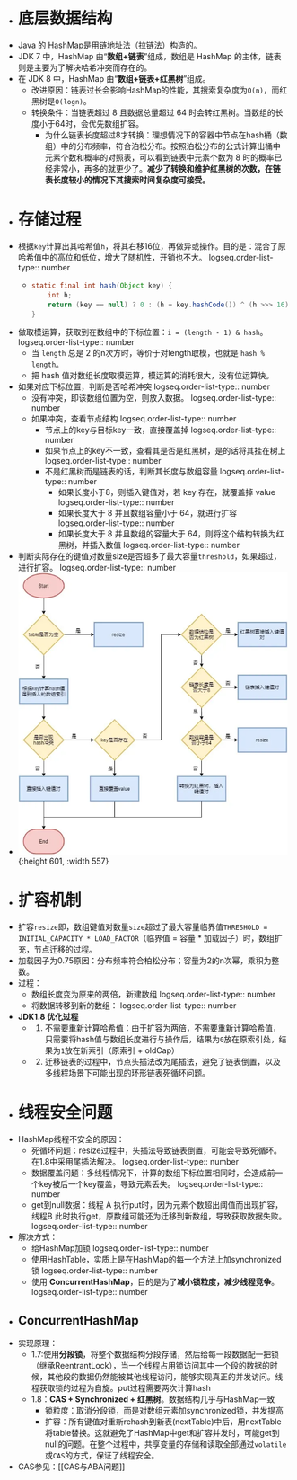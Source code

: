 - # 底层数据结构
- Java 的 HashMap是用链地址法（拉链法）构造的。
- JDK 7 中，HashMap 由“**数组+链表**”组成，数组是 HashMap 的主体，链表则是主要为了解决哈希冲突而存在的。
- 在 JDK 8 中，HashMap 由“**数组+链表+红黑树**”组成。
	- 改进原因：链表过长会影响HashMap的性能，其搜索复杂度为`O(n)`，而红黑树是`O(logn)`。
	- 转换条件：当链表超过 8 且数据总量超过 64 时会转红黑树。当数组的长度小于64时，会优先数组扩容。
		- 为什么链表长度超过8才转换：理想情况下的容器中节点在hash桶（数组）中的分布频率，符合泊松分布。按照泊松分布的公式计算出桶中元素个数和概率的对照表，可以看到链表中元素个数为 8 时的概率已经非常小，再多的就更少了。**减少了转换和维护红黑树的次数，在链表长度较小的情况下其搜索时间复杂度可接受。**
- # 存储过程
- 根据`key`计算出其哈希值`h`，将其右移16位，再做异或操作。目的是：混合了原哈希值中的高位和低位，增大了随机性，开销也不大。
  logseq.order-list-type:: number
	- ```java
	  static final int hash(Object key) {
	      int h;
	      return (key == null) ? 0 : (h = key.hashCode()) ^ (h >>> 16);
	  }
	  ```
- 做取模运算，获取到在数组中的下标位置：`i = (length - 1) & hash`。
  logseq.order-list-type:: number
	- 当 `length` 总是 2 的n次方时，等价于对length取模，也就是 `hash % length`。
	- 把 hash 值对数组长度取模运算，模运算的消耗很大，没有位运算快。
- 如果对应下标位置，判断是否哈希冲突
  logseq.order-list-type:: number
	- 没有冲突，即该数组位置为空，则放入数据。
	  logseq.order-list-type:: number
	- 如果冲突，查看节点结构
	  logseq.order-list-type:: number
		- 节点上的key与目标key一致，直接覆盖掉
		  logseq.order-list-type:: number
		- 如果节点上的key不一致，查看其是否是红黑树，是的话将其挂在树上
		  logseq.order-list-type:: number
		- 不是红黑树而是链表的话，判断其长度与数组容量
		  logseq.order-list-type:: number
			- 如果长度小于8，则插入键值对，若 key 存在，就覆盖掉 value
			  logseq.order-list-type:: number
			- 如果长度大于 8 并且数组容量小于 64，就进行扩容
			  logseq.order-list-type:: number
			- 如果长度大于 8 并且数组的容量大于 64，则将这个结构转换为红黑树，并插入数值
			  logseq.order-list-type:: number
- 判断实际存在的键值对数量size是否超多了最大容量`threshold`，如果超过，进行扩容。
  logseq.order-list-type:: number
- ![hashmap-interview-03.png](../assets/hashmap-interview-03_1691463852092_0.png){:height 601, :width 557}
- # 扩容机制
- 扩容`resize`即，数组键值对数量`size`超过了最大容量临界值`THRESHOLD = INITIAL_CAPACITY * LOAD_FACTOR`（临界值 = 容量 * 加载因子）时，数组扩充，节点迁移的过程。
- 加载因子为0.75原因：分布频率符合柏松分布；容量为2的n次幂，乘积为整数。
- 过程：
	- 数组长度变为原来的两倍，新建数组
	  logseq.order-list-type:: number
	- 将数据转移到新的数组：
	  logseq.order-list-type:: number
- **JDK1.8 优化过程**
	- 1. 不需要重新计算哈希值：由于扩容为两倍，不需要重新计算哈希值，只需要将hash值与数组长度进行与操作后，结果为`0`放在原索引处，结果为`1`放在新索引（原索引 + oldCap）
	- 2. 迁移链表的过程中，节点头插法改为尾插法，避免了链表倒置，以及多线程场景下可能出现的环形链表死循环问题。
- # 线程安全问题
- HashMap线程不安全的原因：
	- 死循环问题：resize过程中，头插法导致链表倒置，可能会导致死循环。在1.8中采用尾插法解决。
	  logseq.order-list-type:: number
	- 数据覆盖问题：多线程情况下，计算的数组下标位置相同时，会造成前一个key被后一个key覆盖，导致元素丢失。
	  logseq.order-list-type:: number
	- get到null数据：线程 A 执行put时，因为元素个数超出阈值而出现扩容，线程B 此时执行get，原数组可能还为迁移到新数组，导致获取数据失败。
	  logseq.order-list-type:: number
- 解决方式：
	- 给HashMap加锁
	  logseq.order-list-type:: number
	- 使用HashTable，实质上是在HashMap的每一个方法上加synchronized锁
	  logseq.order-list-type:: number
	- 使用 **ConcurrentHashMap**，目的是为了**减小锁粒度，减少线程竞争**。
	  logseq.order-list-type:: number
- ## ConcurrentHashMap
- 实现原理：
	- 1.7:使用**分段锁**，将整个数据结构分段存储，然后给每一段数据配一把锁（继承ReentrantLock），当一个线程占用锁访问其中一个段的数据的时候，其他段的数据仍然能被其他线程访问，能够实现真正的并发访问。线程获取锁的过程为自旋。put过程需要两次计算hash
	- 1.8：**CAS + Synchronized + 红黑树**。数据结构几乎与HashMap一致
		- 锁粒度：取消分段锁，而是对数组元素加synchronized锁，并发提高
		- 扩容：所有键值对重新rehash到新表(nextTable)中后，用nextTable将table替换。这就避免了HashMap中get和扩容并发时，可能get到null的问题。在整个过程中，共享变量的存储和读取全部通过`volatile`或`CAS`的方式，保证了线程安全。
- CAS参见：[[CAS与ABA问题]]